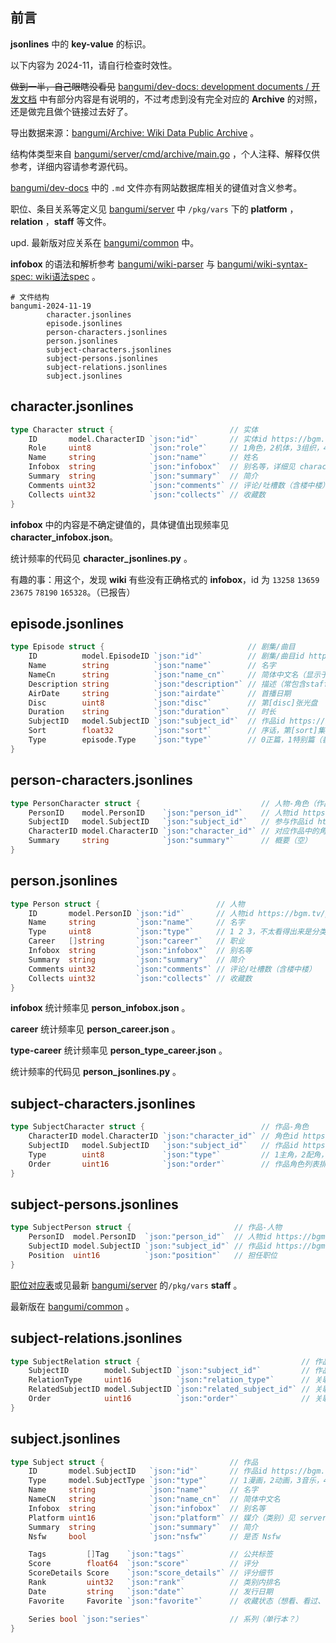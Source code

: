 ## 前言

**jsonlines** 中的 **key-value** 的标识。

以下内容为 2024-11，请自行检查时效性。

~~做到一半，自己眼瞎没看见~~ [bangumi/dev-docs: development documents / 开发文档](https://github.com/bangumi/dev-docs) 中有部分内容是有说明的，不过考虑到没有完全对应的 **Archive** 的对照，还是做完且做个链接过去好了。

导出数据来源：[bangumi/Archive: Wiki Data Public Archive](https://github.com/bangumi/Archive) 。

结构体类型来自 [bangumi/server/cmd/archive/main.go](https://github.com/bangumi/server/blob/b719b55ee31172054b2233de7d1827d211a2f7df/cmd/archive/main.go) ，个人注释、解释仅供参考，详细内容请参考源代码。

[bangumi/dev-docs](https://github.com/bangumi/dev-docs/tree/master) 中的 `.md` 文件亦有网站数据库相关的键值对含义参考。

职位、条目关系等定义见 [bangumi/server](https://github.com/bangumi/server) 中 `/pkg/vars` 下的 **platform** ，**relation** ，**staff** 等文件。

upd. 最新版对应关系在 [bangumi/common](https://github.com/bangumi/common) 中。

**infobox** 的语法和解析参考 [bangumi/wiki-parser](https://github.com/bangumi/wiki-parser) 与 [bangumi/wiki-syntax-spec: wiki语法spec](https://github.com/bangumi/wiki-syntax-spec) 。

```shell
# 文件结构
bangumi-2024-11-19
        character.jsonlines
        episode.jsonlines
        person-characters.jsonlines
        person.jsonlines
        subject-characters.jsonlines
        subject-persons.jsonlines
        subject-relations.jsonlines
        subject.jsonlines
```

## character.jsonlines

```go
type Character struct {                          // 实体
    ID       model.CharacterID `json:"id"`       // 实体id https://bgm.tv/character/[id]
    Role     uint8             `json:"role"`     // 1角色，2机体，3组织，4标志（猜测）
    Name     string            `json:"name"`     // 姓名
    Infobox  string            `json:"infobox"`  // 别名等，详细见 character_infobox.json
    Summary  string            `json:"summary"`  // 简介
    Comments uint32            `json:"comments"` // 评论/吐槽数（含楼中楼）
    Collects uint32            `json:"collects"` // 收藏数
}
```

**infobox** 中的内容是不确定键值的，具体键值出现频率见 **character_infobox.json**。

统计频率的代码见 **character_jsonlines.py** 。

有趣的事：用这个，发现 **wiki** 有些没有正确格式的 **infobox**，id 为 `13258` `13659` `23675` `78190` `165328`。（已报告）

## episode.jsonlines

```go
type Episode struct {                                // 剧集/曲目
    ID          model.EpisodeID `json:"id"`          // 剧集/曲目id https://bgm.tv/ep/[id]
    Name        string          `json:"name"`        // 名字
    NameCn      string          `json:"name_cn"`     // 简体中文名（显示于章节列表）
    Description string          `json:"description"` // 描述（常包含staff，summary）
    AirDate     string          `json:"airdate"`     // 首播日期
    Disc        uint8           `json:"disc"`        // 第[disc]张光盘
    Duration    string          `json:"duration"`    // 时长
    SubjectID   model.SubjectID `json:"subject_id"`  // 作品id https://bgm.tv/subject/[id]
    Sort        float32         `json:"sort"`        // 序话，第[sort]集
    Type        episode.Type    `json:"type"`        // 0正篇，1特别篇（番外/总集），2OP，3ED，4Trailer，5MAD，6O其他
}
```

## person-characters.jsonlines

```go
type PersonCharacter struct {                           // 人物-角色（作品）
    PersonID    model.PersonID    `json:"person_id"`    // 人物id https://bgm.tv/person/[id]
    SubjectID   model.SubjectID   `json:"subject_id"`   // 参与作品id https://bgm.tv/subject/[id]
    CharacterID model.CharacterID `json:"character_id"` // 对应作品中的角色id https://bgm.tv/character/[id]
    Summary     string            `json:"summary"`      // 概要（空）
}
```

## person.jsonlines

```go
type Person struct {                          // 人物
    ID       model.PersonID `json:"id"`       // 人物id https://bgm.tv/person/[id]
    Name     string         `json:"name"`     // 名字
    Type     uint8          `json:"type"`     // 1 2 3，不太看得出来是分类
    Career   []string       `json:"career"`   // 职业
    Infobox  string         `json:"infobox"`  // 别名等
    Summary  string         `json:"summary"`  // 简介
    Comments uint32         `json:"comments"` // 评论/吐槽数（含楼中楼）
    Collects uint32         `json:"collects"` // 收藏数
}
```

**infobox** 统计频率见 **person_infobox.json** 。

**career** 统计频率见 **person_career.json** 。

**type-career** 统计频率见 **person_type_career.json** 。

统计频率的代码见 **person_jsonlines.py** 。

## subject-characters.jsonlines

```go
type SubjectCharacter struct {                          // 作品-角色
    CharacterID model.CharacterID `json:"character_id"` // 角色id https://bgm.tv/character/[id]
    SubjectID   model.SubjectID   `json:"subject_id"`   // 作品id https://bgm.tv/subject/[id]
    Type        uint8             `json:"type"`         // 1主角，2配角，3客串
    Order       uint16            `json:"order"`        // 作品角色列表排序(type, order)，不保证order连续。
}
```

## subject-persons.jsonlines

```go
type SubjectPerson struct {                       // 作品-人物
    PersonID  model.PersonID  `json:"person_id"`  // 人物id https://bgm.tv/person/[id]
    SubjectID model.SubjectID `json:"subject_id"` // 作品id https://bgm.tv/subject/[id]
    Position  uint16          `json:"position"`   // 担任职位
}
```

[职位对应表](https://github.com/bangumi/server/blob/c72c7a4704565500af54d411550ce15af92fa2ed/pol/db/_const.py#L11)或见最新 [bangumi/server](https://github.com/bangumi/server) 的`/pkg/vars` **staff** 。

最新版在 [bangumi/common](https://github.com/bangumi/common) 。

## subject-relations.jsonlines

```go
type SubjectRelation struct {                                    // 作品-作品
    SubjectID        model.SubjectID `json:"subject_id"`         // 作品id https://bgm.tv/subject/[id]
    RelationType     uint16          `json:"relation_type"`      // 关联类型
    RelatedSubjectID model.SubjectID `json:"related_subject_id"` // 关联作品id https://bgm.tv/subject/[id]
    Order            uint16          `json:"order"`              // 关联排序
}
```

## subject.jsonlines

```go
type Subject struct {                            // 作品
    ID       model.SubjectID   `json:"id"`       // 作品id https://bgm.tv/subject/[id]
    Type     model.SubjectType `json:"type"`     // 1漫画，2动画，3音乐，4游戏，6三次元
    Name     string            `json:"name"`     // 名字
    NameCN   string            `json:"name_cn"`  // 简体中文名
    Infobox  string            `json:"infobox"`  // 别名等
    Platform uint16            `json:"platform"` // 媒介（类别）见 server/pkg/vars/platform
    Summary  string            `json:"summary"`  // 简介
    Nsfw     bool              `json:"nsfw"`     // 是否 Nsfw

    Tags         []Tag    `json:"tags"`          // 公共标签
    Score        float64  `json:"score"`         // 评分
    ScoreDetails Score    `json:"score_details"` // 评分细节
    Rank         uint32   `json:"rank"`          // 类别内排名
    Date         string   `json:"date"`          // 发行日期
    Favorite     Favorite `json:"favorite"`      // 收藏状态（想看、看过、在看、搁置、抛弃）

    Series bool `json:"series"`                  // 系列（单行本？）
}
```